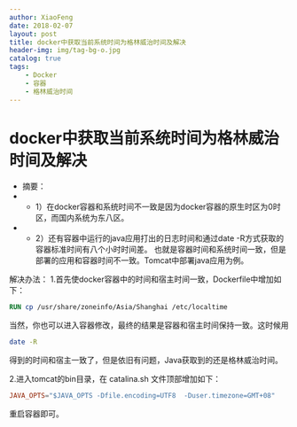 ```yaml
---
author: XiaoFeng
date: 2018-02-07
layout: post
title: docker中获取当前系统时间为格林威治时间及解决
header-img: img/tag-bg-o.jpg
catalog: true
tags:
    - Docker
    - 容器
    - 格林威治时间
---
```


# docker中获取当前系统时间为格林威治时间及解决

- 摘要：
- - 1）在docker容器和系统时间不一致是因为docker容器的原生时区为0时区，而国内系统为东八区。 
- - 2）还有容器中运行的java应用打出的日志时间和通过date -R方式获取的容器标准时间有八个小时时间差。 
也就是容器时间和系统时间一致，但是部署的应用和容器时间不一致。Tomcat中部署java应用为例。

解决办法：
1.首先使docker容器中的时间和宿主时间一致，Dockerfile中增加如下：

```dockerfile
RUN cp /usr/share/zoneinfo/Asia/Shanghai /etc/localtime 
```

当然，你也可以进入容器修改，最终的结果是容器和宿主时间保持一致。这时候用

```bash
date -R
```
得到的时间和宿主一致了，但是依旧有问题，Java获取到的还是格林威治时间。

2.进入tomcat的bin目录，在 catalina.sh 文件顶部增加如下：

```conf
JAVA_OPTS="$JAVA_OPTS -Dfile.encoding=UTF8  -Duser.timezone=GMT+08"
```

重启容器即可。


